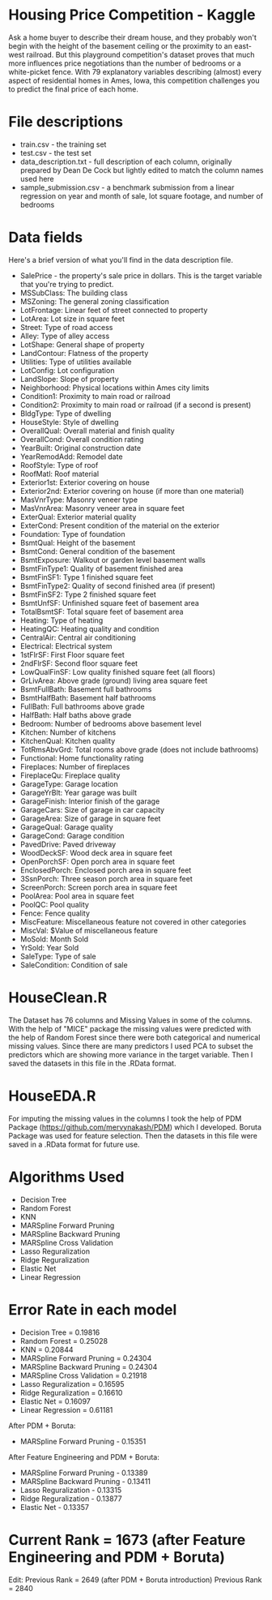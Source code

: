 # Housing Price Competition - Kaggle
Ask a home buyer to describe their dream house, and they probably won't begin with the height of the basement ceiling or the proximity to an east-west railroad. But this playground competition's dataset proves that much more influences price negotiations than the number of bedrooms or a white-picket fence.  With 79 explanatory variables describing (almost) every aspect of residential homes in Ames, Iowa, this competition challenges you to predict the final price of each home.


# File descriptions
- train.csv - the training set
- test.csv - the test set
- data_description.txt - full description of each column, originally prepared by Dean De Cock but lightly edited to match the column names used here
- sample_submission.csv - a benchmark submission from a linear regression on year and month of sale, lot square footage, and number of bedrooms


# Data fields
Here's a brief version of what you'll find in the data description file.

- SalePrice - the property's sale price in dollars. This is the target variable that you're trying to predict.
- MSSubClass: The building class
- MSZoning: The general zoning classification
- LotFrontage: Linear feet of street connected to property
- LotArea: Lot size in square feet
- Street: Type of road access
- Alley: Type of alley access
- LotShape: General shape of property
- LandContour: Flatness of the property
- Utilities: Type of utilities available
- LotConfig: Lot configuration
- LandSlope: Slope of property
- Neighborhood: Physical locations within Ames city limits
- Condition1: Proximity to main road or railroad
- Condition2: Proximity to main road or railroad (if a second is present)
- BldgType: Type of dwelling
- HouseStyle: Style of dwelling
- OverallQual: Overall material and finish quality
- OverallCond: Overall condition rating
- YearBuilt: Original construction date
- YearRemodAdd: Remodel date
- RoofStyle: Type of roof
- RoofMatl: Roof material
- Exterior1st: Exterior covering on house
- Exterior2nd: Exterior covering on house (if more than one material)
- MasVnrType: Masonry veneer type
- MasVnrArea: Masonry veneer area in square feet
- ExterQual: Exterior material quality
- ExterCond: Present condition of the material on the exterior
- Foundation: Type of foundation
- BsmtQual: Height of the basement
- BsmtCond: General condition of the basement
- BsmtExposure: Walkout or garden level basement walls
- BsmtFinType1: Quality of basement finished area
- BsmtFinSF1: Type 1 finished square feet
- BsmtFinType2: Quality of second finished area (if present)
- BsmtFinSF2: Type 2 finished square feet
- BsmtUnfSF: Unfinished square feet of basement area
- TotalBsmtSF: Total square feet of basement area
- Heating: Type of heating
- HeatingQC: Heating quality and condition
- CentralAir: Central air conditioning
- Electrical: Electrical system
- 1stFlrSF: First Floor square feet
- 2ndFlrSF: Second floor square feet
- LowQualFinSF: Low quality finished square feet (all floors)
- GrLivArea: Above grade (ground) living area square feet
- BsmtFullBath: Basement full bathrooms
- BsmtHalfBath: Basement half bathrooms
- FullBath: Full bathrooms above grade
- HalfBath: Half baths above grade
- Bedroom: Number of bedrooms above basement level
- Kitchen: Number of kitchens
- KitchenQual: Kitchen quality
- TotRmsAbvGrd: Total rooms above grade (does not include bathrooms)
- Functional: Home functionality rating
- Fireplaces: Number of fireplaces
- FireplaceQu: Fireplace quality
- GarageType: Garage location
- GarageYrBlt: Year garage was built
- GarageFinish: Interior finish of the garage
- GarageCars: Size of garage in car capacity
- GarageArea: Size of garage in square feet
- GarageQual: Garage quality
- GarageCond: Garage condition
- PavedDrive: Paved driveway
- WoodDeckSF: Wood deck area in square feet
- OpenPorchSF: Open porch area in square feet
- EnclosedPorch: Enclosed porch area in square feet
- 3SsnPorch: Three season porch area in square feet
- ScreenPorch: Screen porch area in square feet
- PoolArea: Pool area in square feet
- PoolQC: Pool quality
- Fence: Fence quality
- MiscFeature: Miscellaneous feature not covered in other categories
- MiscVal: $Value of miscellaneous feature
- MoSold: Month Sold
- YrSold: Year Sold
- SaleType: Type of sale
- SaleCondition: Condition of sale


# HouseClean.R
The Dataset has 76 columns and Missing Values in some of the columns. With the help of "MICE" package the missing values were predicted with the help of Random Forest since there were both categorical and numerical missing values. 
Since there are many predictors I used PCA to subset the predictors which are showing more variance in the target variable.
Then I saved the datasets in this file in the .RData format.

# HouseEDA.R
For imputing the missing values in the columns I took the help of PDM Package (https://github.com/mervynakash/PDM) which I developed. Boruta Package was used for feature selection. 
Then the datasets in this file were saved in a .RData format for future use.

# Algorithms Used
- Decision Tree
- Random Forest
- KNN
- MARSpline Forward Pruning
- MARSpline Backward Pruning
- MARSpline Cross Validation
- Lasso Reguralization
- Ridge Reguralization
- Elastic Net
- Linear Regression


# Error Rate in each model
- Decision Tree = 0.19816
- Random Forest = 0.25028
- KNN = 0.20844
- MARSpline Forward Pruning = 0.24304
- MARSpline Backward Pruning = 0.24304
- MARSpline Cross Validation = 0.21918
- Lasso Reguralization = 0.16595
- Ridge Reguralization = 0.16610
- Elastic Net = 0.16097
- Linear Regression = 0.61181

After PDM + Boruta:
- MARSpline Forward Pruning - 0.15351

After Feature Engineering and PDM + Boruta:
- MARSpline Forward Pruning - 0.13389
- MARSpline Backward Pruning - 0.13411
- Lasso Reguralization - 0.13315
- Ridge Reguralization - 0.13877
- Elastic Net - 0.13357

# Current Rank = 1673 (after Feature Engineering and PDM + Boruta)
Edit: 
Previous Rank = 2649 (after PDM + Boruta introduction)
Previous Rank = 2840 
